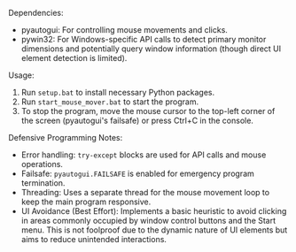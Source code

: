 Dependencies:
- pyautogui: For controlling mouse movements and clicks.
- pywin32: For Windows-specific API calls to detect primary monitor dimensions
           and potentially query window information (though direct UI element
           detection is limited).

Usage:
1. Run `setup.bat` to install necessary Python packages.
2. Run `start_mouse_mover.bat` to start the program.
3. To stop the program, move the mouse cursor to the top-left corner of the screen
   (pyautogui's failsafe) or press Ctrl+C in the console.

Defensive Programming Notes:
- Error handling: `try-except` blocks are used for API calls and mouse operations.
- Failsafe: `pyautogui.FAILSAFE` is enabled for emergency program termination.
- Threading: Uses a separate thread for the mouse movement loop to keep the main
  program responsive.
- UI Avoidance (Best Effort): Implements a basic heuristic to avoid clicking
  in areas commonly occupied by window control buttons and the Start menu.
  This is not foolproof due to the dynamic nature of UI elements but aims
  to reduce unintended interactions.
